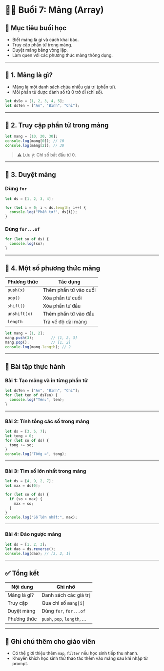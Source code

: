 # 🧑‍🏫 Buổi 7: Mảng (Array)

## 🎯 Mục tiêu buổi học
- Biết mảng là gì và cách khai báo.
- Truy cập phần tử trong mảng.
- Duyệt mảng bằng vòng lặp.
- Làm quen với các phương thức mảng thông dụng.

---

## 🧠 1. Mảng là gì?

- Mảng là một danh sách chứa nhiều giá trị (phần tử).
- Mỗi phần tử được đánh số từ 0 trở đi (chỉ số).

```js
let dsSo = [1, 2, 3, 4, 5];
let dsTen = ["An", "Bình", "Chi"];
```

---

## 🎯 2. Truy cập phần tử trong mảng

```js
let mang = [10, 20, 30];
console.log(mang[0]); // 10
console.log(mang[2]); // 30
```

> ⚠️ Lưu ý: Chỉ số bắt đầu từ 0.

---

## 🔁 3. Duyệt mảng

### Dùng `for`

```js
let ds = [1, 2, 3, 4];

for (let i = 0; i < ds.length; i++) {
  console.log("Phần tử:", ds[i]);
}
```

### Dùng `for...of`

```js
for (let so of ds) {
  console.log(so);
}
```

---

## 🧰 4. Một số phương thức mảng

| Phương thức | Tác dụng |
|-------------|----------|
| `push(x)`   | Thêm phần tử vào cuối |
| `pop()`     | Xóa phần tử cuối |
| `shift()`   | Xóa phần tử đầu |
| `unshift(x)`| Thêm phần tử vào đầu |
| `length`    | Trả về độ dài mảng |

```js
let mang = [1, 2];
mang.push(3);        // [1, 2, 3]
mang.pop();          // [1, 2]
console.log(mang.length); // 2
```

---

## 🧪 Bài tập thực hành

### Bài 1: Tạo mảng và in từng phần tử

```js
let dsTen = ["An", "Bình", "Chi"];
for (let ten of dsTen) {
  console.log("Tên:", ten);
}
```

---

### Bài 2: Tính tổng các số trong mảng

```js
let ds = [3, 5, 7];
let tong = 0;
for (let so of ds) {
  tong += so;
}
console.log("Tổng =", tong);
```

---

### Bài 3: Tìm số lớn nhất trong mảng

```js
let ds = [4, 9, 2, 7];
let max = ds[0];

for (let so of ds) {
  if (so > max) {
    max = so;
  }
}
console.log("Số lớn nhất:", max);
```

---

### Bài 4: Đảo ngược mảng

```js
let ds = [1, 2, 3];
let dao = ds.reverse();
console.log(dao); // [3, 2, 1]
```

---

## ✅ Tổng kết

| Nội dung | Ghi nhớ |
|----------|---------|
| Mảng là gì? | Danh sách các giá trị |
| Truy cập | Qua chỉ số `mang[i]` |
| Duyệt mảng | Dùng `for`, `for...of` |
| Phương thức | `push`, `pop`, `length`, ... |

---

## 📌 Ghi chú thêm cho giáo viên
- Có thể giới thiệu thêm `map`, `filter` nếu học sinh tiếp thu nhanh.
- Khuyến khích học sinh thử thao tác thêm vào mảng sau khi nhập từ prompt.